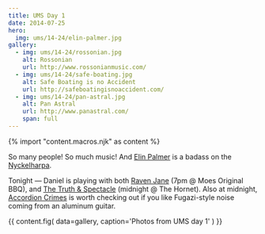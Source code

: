 ```yaml
---
title: UMS Day 1
date: 2014-07-25
hero:
  img: ums/14-24/elin-palmer.jpg
gallery:
  - img: ums/14-24/rossonian.jpg
    alt: Rossonian
    url: http://www.rossonianmusic.com/
  - img: ums/14-24/safe-boating.jpg
    alt: Safe Boating is no Accident
    url: http://safeboatingisnoaccident.com/
  - img: ums/14-24/pan-astral.jpg
    alt: Pan Astral
    url: http://www.panastral.com/
    span: full
---
```

{% import "content.macros.njk" as content %}

So many people! So much music!
And [Elin Palmer](http://elinpalmer.com/) is a badass on the
[Nyckelharpa](http://en.wikipedia.org/wiki/Nyckelharpa).

Tonight — Daniel is playing with both
[Raven Jane](http://www.ravenjane.com/) (7pm @ Moes Original BBQ),
and [The Truth & Spectacle](http://thetruthandspectacle.com/)
(midnight @ The Hornet).
Also at midnight,
[Accordion Crimes](http://accordion-crimes.blogspot.com/)
is worth checking out
if you like Fugazi-style noise
coming from an aluminum guitar.

{{ content.fig(
  data=gallery,
  caption='Photos from UMS day 1'
) }}
